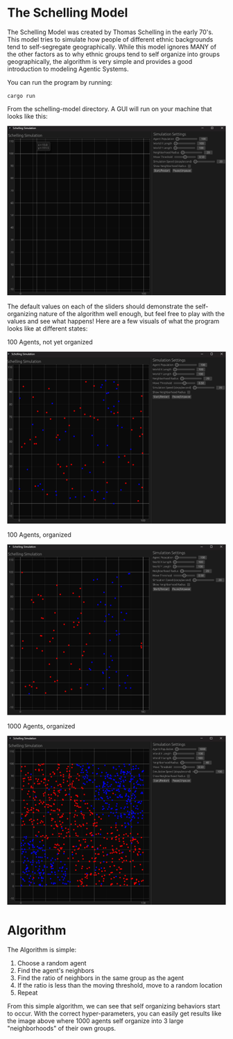 <h1>The Schelling Model</h1>
<p>The Schelling Model was created by Thomas Schelling in the early 70's. This model tries to simulate how people of different ethnic backgrounds tend to self-segregate geographically. While this model ignores MANY of the other factors as to why ethnic groups tend to self organize into groups geographically, the algorithm is very simple and provides a good introduction to modeling Agentic Systems.</p>

<p>You can run the program by running:</p>

```
cargo run
```

<p>From the schelling-model directory. A GUI will run on your machine that looks like this:</p>

![Schelling Simulation](/assets/schelling-empty.png)

<p>The default values on each of the sliders should demonstrate the self-organizing nature of the algorithm well enough, but feel free to play with the values and see what happens! Here are a few visuals of what the program looks like at different states:</p>

<p>100 Agents, not yet organized</p>

![Schelling Simulation](/assets/schelling-unorganized.png)

<p>100 Agents, organized</p>

![Schelling Simulation](/assets/schelling-organized.png)

<p>1000 Agents, organized</p>

![Schelling Simulation](/assets/schelling-1000-organized.png)

<h1>Algorithm</h1>
<p> The Algorithm is simple: </p>
<ol>
    <li>Choose a random agent</li>
    <li>Find the agent's neighbors</li>
    <li>Find the ratio of neighbors in the same group as the agent</li>
    <li>If the ratio is less than the moving threshold, move to a random location</li>
    <li>Repeat</li>
</ol>
<p>From this simple algorithm, we can see that self organizing behaviors start to occur. With the correct hyper-parameters, you can easily get results like the image above where 1000 agents self organize into 3 large "neighborhoods" of their own groups.</p>
